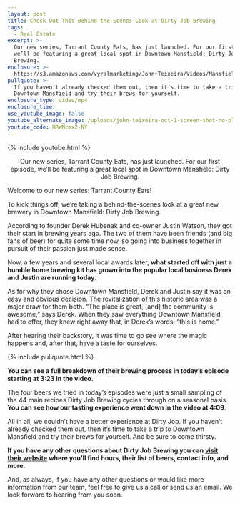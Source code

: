 ```yaml
---
layout: post
title: Check Out This Behind-the-Scenes Look at Dirty Job Brewing
tags:
  - Real Estate
excerpt: >-
  Our new series, Tarrant County Eats, has just launched. For our first episode,
  we’ll be featuring a great local spot in Downtown Mansfield: Dirty Job
  Brewing.
enclosure: >-
  https://s3.amazonaws.com/vyralmarketing/John+Teixeira/Videos/Mansfield+Real+Estate+Agent+-+Check+Out+This+Behind-the-Scenes+Look+at+Dirty+Job+Brewing.mp4
pullquote: >-
  If you haven’t already checked them out, then it’s time to take a trip to
  Downtown Mansfield and try their brews for yourself.
enclosure_type: video/mp4
enclosure_time:
use_youtube_image: false
youtube_alternate_image: /uploads/john-teixeira-oct-1-screen-shot-no-play.jpg
youtube_code: HRWNcmx2-NY
---
```


{% include youtube.html %}

<center>Our new series, Tarrant County Eats, has just launched. For our first episode, we’ll be featuring a great local spot in Downtown Mansfield: Dirty Job Brewing.</center>

Welcome to our new series: Tarrant County Eats!

To kick things off, we’re taking a behind-the-scenes look at a great new brewery in Downtown Mansfield: Dirty Job Brewing.

According to founder Derek Hubenak and co-owner Justin Watson, they got their start in brewing years ago. The two of them have been friends (and big fans of beer) for quite some time now, so going into business together in pursuit of their passion just made sense.

Now, a few years and several local awards later, **what started off with just a humble home brewing kit has grown into the popular local business Derek and Justin are running today**.

As for why they chose Downtown Mansfield, Derek and Justin say it was an easy and obvious decision. The revitalization of this historic area was a major draw for them both. “The place is great, [and] the community is awesome,” says Derek. When they saw everything Downtown Mansfield had to offer, they knew right away that, in Derek’s words, “this is home.”

After hearing their backstory, it was time to go see where the magic happens and, after that, have a taste for ourselves.

{% include pullquote.html %}

**You can see a full breakdown of their brewing process in today’s episode starting at 3:23 in the video.**

The four beers we tried in today’s episodes were just a small sampling of the 44 main recipes Dirty Job Brewing cycles through on a seasonal basis. **You can see how our tasting experience went down in the video at 4:09**.

All in all, we couldn’t have a better experience at Dirty Job. If you haven’t already checked them out, then it’s time to take a trip to Downtown Mansfield and try their brews for yourself. And be sure to come thirsty.

**If you have any other questions about Dirty Job Brewing you can [visit their website](https://www.dirtyjobbrewing.com/) where you’ll find hours, their list of beers, contact info, and more.**

And, as always, if you have any other questions or would like more information from our team, feel free to give us a call or send us an email. We look forward to hearing from you soon.